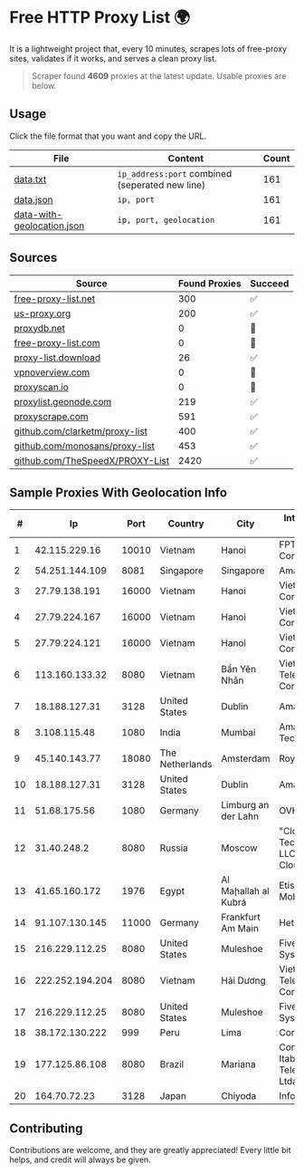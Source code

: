 
# Free HTTP Proxy List 🌍

It is a lightweight project that, every 10 minutes, scrapes lots of free-proxy sites, validates if it works, and serves a clean proxy list.


> Scraper found **4609** proxies at the latest update. Usable proxies are below.

## Usage

Click the file format that you want and copy the URL.


|File|Content|Count|
|----|-------|-----|
|[data.txt](https://raw.githubusercontent.com/themiralay/Proxy-List-World/master/data.txt)|`ip_address:port` combined (seperated new line)|161|
|[data.json](https://raw.githubusercontent.com/themiralay/Proxy-List-World/master/data.json)|`ip, port`|161|
|[data-with-geolocation.json](https://raw.githubusercontent.com/themiralay/Proxy-List-World/master/data-with-geolocation.json)|`ip, port, geolocation`|161|

## Sources

|Source|Found Proxies|Succeed|
|------|-------------|-------|
|[free-proxy-list.net](https://free-proxy-list.net)|300|✅|
|[us-proxy.org](https://www.us-proxy.org)|200|✅|
|[proxydb.net](http://proxydb.net)|0|🚫|
|[free-proxy-list.com](https://free-proxy-list.com/?page=&port=&type%5B%5D=http&type%5B%5D=https&up_time=0&search=Search)|0|🚫|
|[proxy-list.download](https://www.proxy-list.download/HTTP)|26|✅|
|[vpnoverview.com](https://vpnoverview.com/privacy/anonymous-browsing/free-proxy-servers)|0|🚫|
|[proxyscan.io](https://www.proxyscan.io)|0|🚫|
|[proxylist.geonode.com](https://proxylist.geonode.com/api/proxy-list?limit=300&page=1&sort_by=lastChecked&sort_type=desc&protocols=http,https)|219|✅|
|[proxyscrape.com](https://api.proxyscrape.com/v2/?request=displayproxies&protocol=http&timeout=10000&country=all&ssl=all&anonymity=all)|591|✅|
|[github.com/clarketm/proxy-list](https://raw.githubusercontent.com/clarketm/proxy-list/master/proxy-list-raw.txt)|400|✅|
|[github.com/monosans/proxy-list](https://raw.githubusercontent.com/monosans/proxy-list/main/proxies/http.txt)|453|✅|
|[github.com/TheSpeedX/PROXY-List](https://raw.githubusercontent.com/TheSpeedX/PROXY-List/master/http.txt)|2420|✅|


## Sample Proxies With Geolocation Info

|#|Ip|Port|Country|City|Internet Service Provider|
|-|--|----|-------|----|-------------------------|
|1|42.115.229.16|10010|Vietnam|Hanoi|FPT Telecom Company|
|2|54.251.144.109|8081|Singapore|Singapore|Amazon.com, Inc.|
|3|27.79.138.191|16000|Vietnam|Hanoi|Viettel Corporation|
|4|27.79.224.167|16000|Vietnam|Hanoi|Viettel Corporation|
|5|27.79.224.121|16000|Vietnam|Hanoi|Viettel Corporation|
|6|113.160.133.32|8080|Vietnam|Bẩn Yên Nhân|VietNam Post and Telecom Corporation|
|7|18.188.127.31|3128|United States|Dublin|Amazon.com, Inc.|
|8|3.108.115.48|1080|India|Mumbai|Amazon Technologies Inc.|
|9|45.140.143.77|18080|The Netherlands|Amsterdam|RoyaleHosting BV|
|10|18.188.127.31|3128|United States|Dublin|Amazon.com, Inc.|
|11|51.68.175.56|1080|Germany|Limburg an der Lahn|OVH SAS|
|12|31.40.248.2|8080|Russia|Moscow|"Cloud Technologies" LLC trading as Cloud.ru|
|13|41.65.160.172|1976|Egypt|Al Maḩallah al Kubrá|Etisalat Misr Mobile BB|
|14|91.107.130.145|11000|Germany|Frankfurt Am Main|Hetzner Online AG|
|15|216.229.112.25|8080|United States|Muleshoe|Five Area Systems, LLC|
|16|222.252.194.204|8080|Vietnam|Hải Dương|VietNam Post and Telecom Corporation|
|17|216.229.112.25|8080|United States|Muleshoe|Five Area Systems, LLC|
|18|38.172.130.222|999|Peru|Lima|Conex TV E.I.R.L.|
|19|177.125.86.108|8080|Brazil|Mariana|Companhia Itabirana Telecomunicações Ltda|
|20|164.70.72.23|3128|Japan|Chiyoda|InfoSphere|



## Contributing

Contributions are welcome, and they are greatly appreciated! Every
little bit helps, and credit will always be given.


